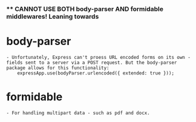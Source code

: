 ### ** CANNOT USE BOTH body-parser AND formidable middlewares! Leaning towards 

# body-parser
	- Unfortunately, Express can't proess URL encoded forms on its own - fields sent to a server via a POST request. But the body-parser package allows for this functionality:
		expressApp.use(bodyParser.urlencoded({ extended: true }));

# formidable
	- For handling multipart data - such as pdf and docx. 

